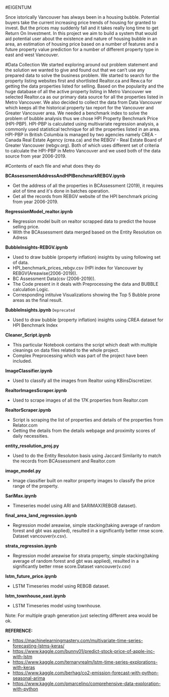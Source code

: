 #EIGENTUM

Snce istorically Vancouver has always been in a housing bubble. Potential buyers take the current increasing price
trends of housing for granted to invest. But the prices may suddenly fall and it takes
really long time to get Return On Investment. In this project we aim to build a system
that would aid potential user about the existence and nature of housing bubble in an
area, an estimation of housing price based on a number of features and a future
property value prediction for a number of different property type in east and west
Vancouver.

#Data Collection
We started exploring around out problem statement and the solution we wanted to
give and found out that we can’t use any prepared data to solve the business problem.
We started to search for the property listing websites first and shortlisted Realtor.ca
and Rew.ca for getting the data properties listed for selling. Based on the popularity
and the huge database of all the active property listing in Metro Vancouver we
selected Realtor.ca as our primary data source for all the properties listed in Metro
Vancouver. We also decided to collect the data from Data Vancouver which keeps all
the historical property tax report for the Vancouver and Greater Vancouver area.
We needed a benchmark index to solve the problem of bubble analysis thus we chose
HPI Property Benchmark Price (HPI-PBP). HPI-PBP is calculated using multivariate
regression analysis, a commonly used statistical technique for all the properties listed
in an area. HPI-PBP in British Columbia is managed by two agencies namely CREA -
Canada Real Estate Agency (crea.ca) and the REBGV - Real Estate Board of Greater
Vancouver (rebgv.org). Both of which uses different set of criteria to calculate the
HPI-PBP in Metro Vancouver and we used both of the data source from year
2006-2019.


#Contents of each file and what does they do

**BCAssessmentAddressAndHPIBenchmarkREBGV.ipynb**
* Get the address of all the properties in BCAssessment (2019), it requires alot of time and it's done in batches operation.
* Get all the records from REBGV website of the HPI benchmark pricing from year 2006-2019.

**RegressionModel_realtor.ipynb**  
* Regression model built on realtor scrapped data to predict the house selling price.
* With the BCAssessment data merged based on the Entity Resolution on Adress

**BubbleInsights-REBGV.ipynb**
* Used to draw bubble (property inflation) insights by using following set of data.
* HPI_benchmark_prices_rebgv.csv (HPI index for Vancouver by REBGV(Areawise(2006-2019)).
* BC Assessment Data(csv (2006-2019)).
* The Code present in it deals with Preprocessing the data and BUBBLE calculation Logic.
* Corresponding intituive Visualizations showing the Top 5 Bubble prone areas as the final result.

**BubbleInsights.ipynb** `Deprecated`
*  Used to draw bubble (property inflation) insights using CREA dataset for HPI Benchmark Index

**Cleaner_Script.ipynb**
* This particular Notebook contains the script which dealt with multiple cleanings on data files related to the whole project. 
* Complex Preprocessing which was part of the project have been included.

**ImageClassifier.ipynb**
* Used to classify all the images from Realtor using KBinsDiscretizer.

**RealtorImagesScraper.ipynb**
* Used to scrape images of all the 17K properties from Realtor.com 

**RealtorScraper.ipynb**
* Script is scraping the list of properties and details of the properties from Relator.com 
* Getting the details from the details webpage and proximity scores of daily necessities.

**entity_resolution_proj.py**
* Used to do the Entity Resoluton basis using Jaccard Similarity to match the records from BCAssessment and Realtor.com

**image_model.py**  
*  Image classifier built on realtor property images to classify the price range of the property.


**SariMax.ipynb**  
*  Timeseries model using ARI and SARIMAX(REBGB dataset).
 

**final_area_land_regression.ipynb**  
*  Regression model areawise, simple stacking(taking average of random forest and gbt was applied), resulted in a significantly better rmse score. Dataset vancouver(v.csv).
 
**strata_regression.ipynb**  
*  Regression model areawise for strata property, simple stacking(taking average of random forest and gbt was applied), resulted in a significantly better rmse score.Dataset vancouver(v.csv)

**lstm_future_price.ipynb**  
*  LSTM Timeseries model using REBGB dataset.

**lstm_townhouse_east.ipynb**  
*  LSTM Timeseries model using townhouse.

Note: For multiple graph generation just selecting different area would be ok.

**REFERENCE:**  
*  https://machinelearningmastery.com/multivariate-time-series-forecasting-lstms-keras/
*  https://www.kaggle.com/bunny01/predict-stock-price-of-apple-inc-with-lstm
* https://www.kaggle.com/ternaryrealm/lstm-time-series-explorations-with-keras
* https://www.kaggle.com/berhag/co2-emission-forecast-with-python-seasonal-arima
* https://www.kaggle.com/pmarcelino/comprehensive-data-exploration-with-python



